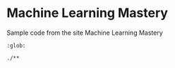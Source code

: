 # Machine Learning Mastery

Sample code from the site Machine Learning Mastery

```{toctree}
:glob:

./**
```